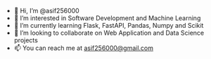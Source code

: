- 👋 Hi, I’m @asif256000
- 👀 I’m interested in Software Development and Machine Learning
- 🌱 I’m currently learning Flask, FastAPI, Pandas, Numpy and Scikit
- 💞️ I’m looking to collaborate on Web Application and Data Science projects
- 📫 You can reach me at asif256000@gmail.com

<!---
asif256000/asif256000 is a ✨ special ✨ repository because its `README.md` (this file) appears on your GitHub profile.
You can click the Preview link to take a look at your changes.
--->
